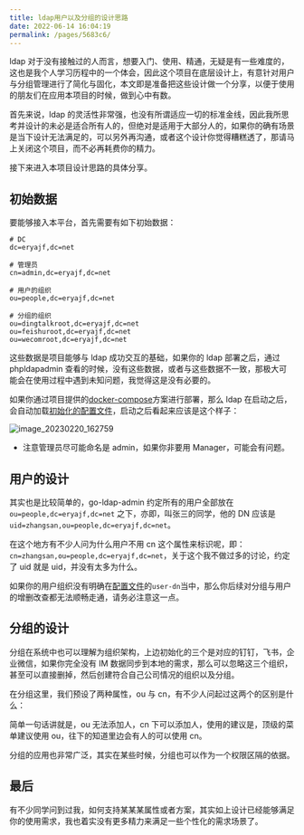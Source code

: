 ```yaml
---
title: ldap用户以及分组的设计思路
date: 2022-06-14 16:04:19
permalink: /pages/5683c6/
---
```


ldap 对于没有接触过的人而言，想要入门、使用、精通，无疑是有一些难度的，这也是我个人学习历程中的一个体会，因此这个项目在底层设计上，有意针对用户与分组管理进行了简化与固化，本文即是准备把这些设计做一个分享，以便于使用的朋友们在应用本项目的时候，做到心中有数。

首先来说，ldap 的灵活性非常强，也没有所谓适应一切的标准金线，因此我所思考并设计的未必是适合所有人的，但绝对是适用于大部分人的，如果你的确有场景是当下设计无法满足的，可以另外再沟通，或者这个设计你觉得糟糕透了，那请马上关闭这个项目，而不必再耗费你的精力。

接下来进入本项目设计思路的具体分享。

## 初始数据

要能够接入本平台，首先需要有如下初始数据：

```
# DC
dc=eryajf,dc=net

# 管理员
cn=admin,dc=eryajf,dc=net

# 用户的组织
ou=people,dc=eryajf,dc=net

# 分组的组织
ou=dingtalkroot,dc=eryajf,dc=net
ou=feishuroot,dc=eryajf,dc=net
ou=wecomroot,dc=eryajf,dc=net
```

这些数据是项目能够与 ldap 成功交互的基础，如果你的 ldap 部署之后，通过 phpldapadmin 查看的时候，没有这些数据，或者与这些数据不一致，那极大可能会在使用过程中遇到未知问题，我觉得这是没有必要的。

如果你通过项目提供的[docker-compose](/pages/f081dc/)方案进行部署，那么 ldap 在启动之后，会自动加载[初始化的配置文件](https://github.com/eryajf/go-ldap-admin/blob/main/docs/docker-compose/config/init.ldif)，启动之后看起来应该是这个样子：

![image_20230220_162759](https://cdn.jsdelivr.net/gh/eryajf/tu/img/image_20230220_162759.png)

- 注意管理员尽可能命名是 admin，如果你非要用 Manager，可能会有问题。

## 用户的设计

其实也是比较简单的，go-ldap-admin 约定所有的用户全部放在 `ou=people,dc=eryajf,dc=net` 之下，亦即，叫张三的同学，他的 DN 应该是 `uid=zhangsan,ou=people,dc=eryajf,dc=net`。

在这个地方有不少人问为什么用户不用 cn 这个属性来标识呢，即：`cn=zhangsan,ou=people,dc=eryajf,dc=net`，关于这个我不做过多的讨论，约定了 uid 就是 uid，并没有太多为什么。

如果你的用户组织没有明确在[配置文件](https://github.com/eryajf/go-ldap-admin/blob/main/config.yml)的`user-dn`当中，那么你后续对分组与用户的增删改查都无法顺畅走通，请务必注意这一点。

## 分组的设计

分组在系统中也可以理解为组织架构，上边初始化的三个是对应的钉钉，飞书，企业微信，如果你完全没有 IM 数据同步到本地的需求，那么可以忽略这三个组织，甚至可以直接删掉，然后创建符合自己公司情况的组织以及分组。

在分组这里，我们预设了两种属性，ou 与 cn，有不少人问起过这两个的区别是什么：

简单一句话讲就是，ou 无法添加人，cn 下可以添加人，使用的建议是，顶级的菜单建议使用 ou，往下的知道里边会有人的可以使用 cn。

分组的应用也非常广泛，其实在某些时候，分组也可以作为一个权限区隔的依据。

## 最后

有不少同学问到过我，如何支持某某某属性或者方案，其实如上设计已经能够满足你的使用需求，我也着实没有更多精力来满足一些个性化的需求场景了。
